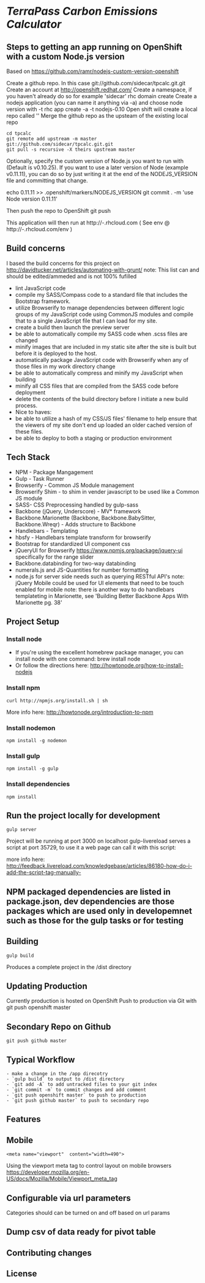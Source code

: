 # _TerraPass Carbon Emissions Calculator_

## Steps to getting an app running on OpenShift with a custom Node.js version
Based on https://github.com/ramr/nodejs-custom-version-openshift

Create a github repo. In this case git://github.com/sidecar/tpcalc.git.git
Create an account at http://openshift.redhat.com/
Create a namespace, if you haven't already do so for example 'sidecar'
	rhc domain create <yournamespace>
Create a nodejs application (you can name it anything via -a) and choose node version with -t
	rhc app create -a <yourappname>  -t nodejs-0.10
Open shift will create a local repo called '<yourappname>'
Merge the github repo as the upsteam of the existing local repo

	cd tpcalc
	git remote add upstream -m master git://github.com/sidecar/tpcalc.git.git
	git pull -s recursive -X theirs upstream master

Optionally, specify the custom version of Node.js you want to run with (Default is v0.10.25).
If you want to use a later version of Node (example v0.11.11), you can do so by just writing it at the end of the NODEJS_VERSION file and committing that change.

echo 0.11.11 >> .openshift/markers/NODEJS_VERSION
git commit . -m 'use Node version 0.11.11'

Then push the repo to OpenShift
	git push

This application will then run at http://<yourappname>-<yournamespace>.rhcloud.com
( See env @ http://<yourappname>-<yourappname>.rhcloud.com/env )


## Build concerns
I based the build concerns for this project on http://davidtucker.net/articles/automating-with-grunt/
note: This list can and should be edited/ammeded and is not 100% fufilled
- lint JavaScript code
- compile my SASS/Compass code to a standard file that includes the Bootstrap framework.
- utilize Browserify to manage dependencies between different logic groups of my JavaScript code using CommonJS modules and compile that to a single JavaScript file that I can load for my site.
- create a build then launch the preview server
- be able to automatically compile my SASS code when .scss files are changed
- minify images that are included in my static site after the site is built but before it is deployed to the host.
- automatically package JavaScript code with Browserify when any of those files in my work directory change
- be able to automatically compress and minify my JavaScript when building
- minify all CSS files that are compiled from the SASS code before deployment
- delete the contents of the build directory before I initiate a new build process.
- Nice to haves:
- be able to utilize a hash of my CSS/JS files' filename to help ensure that the viewers of my site don't end up loaded an older cached version of these files.
- be able to deploy to both a staging or production environment

## Tech Stack
- NPM - Package Mangagement
- Gulp - Task Runner
- Browserify - Common JS Module management
- Browserify Shim - to shim in vender javascript to be used like a Common JS module
- SASS- CSS Preprocessing handled by gulp-sass
- Backbone (jQuery, Underscore) - MV* framework
- Backbone.Marionette (Backbone, Backbone.BabySitter, Backbone.Wreqr) - Adds structure to Backbone
- Handlebars - Templating
- hbsfy - Handlebars template transform for browserify
- Bootstrap for standardized UI component css
- jQueryUI for Browserify https://www.npmjs.org/package/jquery-ui specifically for the range slider
- Backbone.databinding for two-way databinding
- numerals.js and JS-Quantities for number formatting
- node.js for server side needs such as querying RESTful API's
note: jQuery Mobile could be used for UI elements that need to be touch enabled for mobile
note: there is another way to do handlebars templateting in Marionette, see 'Building Better Backbone Apps With Marionette pg. 38'

## Project Setup

### Install node
- If you're using the excellent homebrew package manager, you can install node with one command:
	brew install node
- Or follow the directions here: http://howtonode.org/how-to-install-nodejs

### Install npm
	curl http://npmjs.org/install.sh | sh
More info here: http://howtonode.org/introduction-to-npm

### Install nodemon
	npm install -g nodemon

### Install gulp
	npm install -g gulp

### Install dependencies
	npm install

## Run the project locally for development
	gulp server
Project will be running at port 3000 on localhost
gulp-livereload serves a script at port 35729, to use it a web page can call it with this script:
  <script>document.write('<script src="http://' + (location.host || 'localhost').split(':')[0] + ':35729/livereload.js?snipver=1"></' + 'script>')</script>
more info here:
http://feedback.livereload.com/knowledgebase/articles/86180-how-do-i-add-the-script-tag-manually-

## NPM packaged dependencies are listed in package.json, dev dependencies are those packages which are used only in developemnet such as those for the gulp tasks or for testing

## Building
	gulp build
Produces a complete project in the /dist directory

## Updating Production
Currently production is hosted on OpenShift
Push to production via Git with
	git push openshift master

## Secondary Repo on Github
	git push github master

## Typical Workflow
	- make a change in the /app direcotry
	- `gulp build` to output to /dist directory
	- `git add -A` to add untracked files to your git index
	- `git commit -m` to commit changes and add comment
	- `git push openshift master` to push to production
	- `git push github master` to push to secondary repo

## Features

## Mobile
	<meta name="viewport"  content="width=490">
Using the viewport meta tag to control layout on mobile browsers
https://developer.mozilla.org/en-US/docs/Mozilla/Mobile/Viewport_meta_tag

## Configurable via url parameters
Categories should can be turned on and off based on url params

## Dump csv of data ready for pivot table

## Contributing changes

## License
